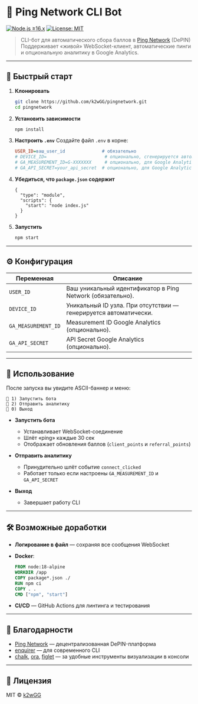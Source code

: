 # 📡 Ping Network CLI Bot

[![Node.js ≥16.x](https://img.shields.io/badge/node-%3E%3D16.x-green)](https://nodejs.org/)  [![License: MIT](https://img.shields.io/badge/license-MIT-blue.svg)](LICENSE)

> CLI-бот для автоматического сбора баллов в [Ping Network](https://pingnetwork.io) (DePIN)  
> Поддерживает «живой» WebSocket-клиент, автоматические пинги и опциональную аналитику в Google Analytics.

---

## 🚀 Быстрый старт

1. **Клонировать**  
   ```bash
   git clone https://github.com/k2wGG/pingnetwork.git
   cd pingnetwork
    ````

2. **Установить зависимости**

   ```bash
   npm install
   ```

3. **Настроить `.env`**
   Создайте файл `.env` в корне:

   ```ini
   USER_ID=ваш_user_id              # обязательно
   # DEVICE_ID=                      # опционально, сгенерируется автоматически
   # GA_MEASUREMENT_ID=G-XXXXXXX     # опционально, для Google Analytics
   # GA_API_SECRET=your_api_secret  # опционально, для Google Analytics
   ```

4. **Убедиться, что `package.json` содержит**

   ```jsonc
   {
     "type": "module",
     "scripts": {
       "start": "node index.js"
     }
   }
   ```

5. **Запустить**

   ```bash
   npm start
   ```

---

## ⚙️ Конфигурация

| Переменная          | Описание                                                         |
| ------------------- | ---------------------------------------------------------------- |
| `USER_ID`           | Ваш уникальный идентификатор в Ping Network (обязательно).       |
| `DEVICE_ID`         | Уникальный ID узла. При отсутствии — генерируется автоматически. |
| `GA_MEASUREMENT_ID` | Measurement ID Google Analytics (опционально).                   |
| `GA_API_SECRET`     | API Secret Google Analytics (опционально).                       |

---

## 🧩 Использование

После запуска вы увидите ASCII-баннер и меню:

```text
🔹 1) Запустить бота
🔹 2) Отправить аналитику
🔹 0) Выход
```

* **Запустить бота**

  * Устанавливает WebSocket-соединение
  * Шлёт «ping» каждые 30 сек
  * Отображает обновления баллов (`client_points` и `referral_points`)

* **Отправить аналитику**

  * Принудительно шлёт событие `connect_clicked`
  * Работает только если настроены `GA_MEASUREMENT_ID` и `GA_API_SECRET`

* **Выход**

  * Завершает работу CLI

---

## 🛠️ Возможные доработки

* **Логирование в файл** — сохраняя все сообщения WebSocket
* **Docker**:

  ```dockerfile
  FROM node:18-alpine
  WORKDIR /app
  COPY package*.json ./
  RUN npm ci
  COPY . .
  CMD ["npm", "start"]
  ```
* **CI/CD** — GitHub Actions для линтинга и тестирования

---

## 🙏 Благодарности

* [Ping Network](https://pingnetwork.io) — децентрализованная DePIN-платформа
* [enquirer](https://github.com/enquirer/enquirer) — для современного CLI
* [chalk](https://github.com/chalk/chalk), [ora](https://github.com/sindresorhus/ora), [figlet](https://github.com/patorjk/figlet.js) — за удобные инструменты визуализации в консоли

---

## 📄 Лицензия

MIT © [k2wGG](https://github.com/k2wGG/pingnetwork/blob/main/LICENSE)

